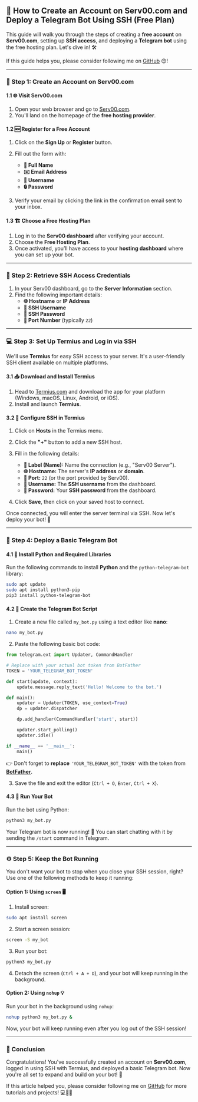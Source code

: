 ## 🌟 How to Create an Account on Serv00.com and Deploy a Telegram Bot Using SSH (Free Plan)

This guide will walk you through the steps of creating a **free account** on **Serv00.com**, setting up **SSH access**, and deploying a **Telegram bot** using the free hosting plan. Let's dive in! 🛠️

If this guide helps you, please consider following me on [GitHub](https://github.com/Harshit-shrivastav) 😊!

---

### 📝 Step 1: Create an Account on Serv00.com

#### 1.1 🌐 Visit Serv00.com

1. Open your web browser and go to [Serv00.com](https://serv00.com).
2. You'll land on the homepage of the **free hosting provider**.

#### 1.2 🆕 Register for a Free Account

1. Click on the **Sign Up** or **Register** button.
2. Fill out the form with:
   - **📛 Full Name**
   - **✉️ Email Address**
   - **🔑 Username**
   - **🔒 Password**
   
3. Verify your email by clicking the link in the confirmation email sent to your inbox.

#### 1.3 🏗️ Choose a Free Hosting Plan

1. Log in to the **Serv00 dashboard** after verifying your account.
2. Choose the **Free Hosting Plan**.
3. Once activated, you’ll have access to your **hosting dashboard** where you can set up your bot.

---

### 🔐 Step 2: Retrieve SSH Access Credentials

1. In your Serv00 dashboard, go to the **Server Information** section.
2. Find the following important details:
   - **🌐 Hostname** or **IP Address**
   - **👤 SSH Username**
   - **🔑 SSH Password**
   - **🔌 Port Number** (typically `22`)

---

### 💻 Step 3: Set Up Termius and Log in via SSH

We'll use **Termius** for easy SSH access to your server. It's a user-friendly SSH client available on multiple platforms.

#### 3.1 📥 Download and Install Termius

1. Head to [Termius.com](https://termius.com) and download the app for your platform (Windows, macOS, Linux, Android, or iOS).
2. Install and launch **Termius**.

#### 3.2 🔌 Configure SSH in Termius

1. Click on **Hosts** in the Termius menu.
2. Click the **"+"** button to add a new SSH host.
3. Fill in the following details:
   - **📌 Label (Name):** Name the connection (e.g., "Serv00 Server").
   - **🌐 Hostname:** The server's **IP address** or **domain**.
   - **🔌 Port:** `22` (or the port provided by Serv00).
   - **👤 Username:** The **SSH username** from the dashboard.
   - **🔑 Password:** Your **SSH password** from the dashboard.

4. Click **Save**, then click on your saved host to connect.

Once connected, you will enter the server terminal via SSH. Now let's deploy your bot! 🤖

---

### 🤖 Step 4: Deploy a Basic Telegram Bot

#### 4.1 🐍 Install Python and Required Libraries

Run the following commands to install **Python** and the `python-telegram-bot` library:

```bash
sudo apt update
sudo apt install python3-pip
pip3 install python-telegram-bot
```

#### 4.2 📄 Create the Telegram Bot Script

1. Create a new file called `my_bot.py` using a text editor like **nano**:

```bash
nano my_bot.py
```

2. Paste the following basic bot code:

```python
from telegram.ext import Updater, CommandHandler

# Replace with your actual bot token from BotFather
TOKEN = 'YOUR_TELEGRAM_BOT_TOKEN'

def start(update, context):
    update.message.reply_text('Hello! Welcome to the bot.')

def main():
    updater = Updater(TOKEN, use_context=True)
    dp = updater.dispatcher

    dp.add_handler(CommandHandler('start', start))

    updater.start_polling()
    updater.idle()

if __name__ == '__main__':
    main()
```

👉 Don't forget to **replace** `'YOUR_TELEGRAM_BOT_TOKEN'` with the token from **[BotFather](https://core.telegram.org/bots#botfather)**.

3. Save the file and exit the editor (`Ctrl + O`, `Enter`, `Ctrl + X`).

#### 4.3 🚀 Run Your Bot

Run the bot using Python:

```bash
python3 my_bot.py
```

Your Telegram bot is now running! 🥳 You can start chatting with it by sending the `/start` command in Telegram.

---

### ⚙️ Step 5: Keep the Bot Running

You don't want your bot to stop when you close your SSH session, right? Use one of the following methods to keep it running:

#### Option 1: Using `screen` 🖥️

1. Install screen:

```bash
sudo apt install screen
```

2. Start a screen session:

```bash
screen -S my_bot
```

3. Run your bot:

```bash
python3 my_bot.py
```

4. Detach the screen (`Ctrl + A + D`), and your bot will keep running in the background.

#### Option 2: Using `nohup` 💡

Run your bot in the background using `nohup`:

```bash
nohup python3 my_bot.py &
```

Now, your bot will keep running even after you log out of the SSH session!

---

### 🎉 Conclusion

Congratulations! You've successfully created an account on **Serv00.com**, logged in using SSH with Termius, and deployed a basic Telegram bot. Now you're all set to expand and build on your bot! 🚀

If this article helped you, please consider following me on [GitHub](https://github.com/Harshit-shrivastav) for more tutorials and projects! 💻👨‍💻

